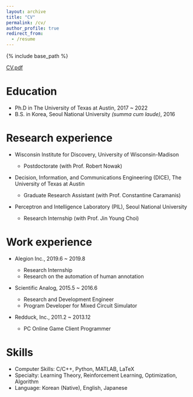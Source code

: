 ```yaml
---
layout: archive
title: "CV"
permalink: /cv/
author_profile: true
redirect_from:
  - /resume
---
```


{% include base_path %}

[CV.pdf](../files/CV_JeongyeolKwon.pdf)

Education
======
* Ph.D in The University of Texas at Austin, 2017 ~ 2022
* B.S. in Korea, Seoul National University *(summa cum laude)*, 2016


Research experience
======
* Wisconsin Institute for Discovery, University of Wisconsin-Madison
	* Postdoctorate (with Prof. Robert Nowak)  

* Decision, Information, and Communications Engineering (DICE), The University of Texas at Austin
	* Graduate Research Assistant (with Prof. Constantine Caramanis)  

* Perceptron and Intelligence Laboratory (PIL), Seoul National University
  * Research Internship (with Prof. Jin Young Choi) 


Work experience
======
* Alegion Inc., 2019.6 ~ 2019.8
	* Research Internship
	* Research on the automation of human annotation

* Scientific Analog, 2015.5 ~ 2016.6
	* Research and Development Engineer
	* Program Developer for Mixed Circuit Simulator  

* Redduck, Inc., 2011.2 ~ 2013.12
  * PC Online Game Client Programmer
  

Skills
======
* Computer Skills: C/C++, Python, MATLAB, LaTeX
* Specialty: Learning Theory, Reinforcement Learning, Optimization, Algorithm
* Language: Korean (Native), English, Japanese
  